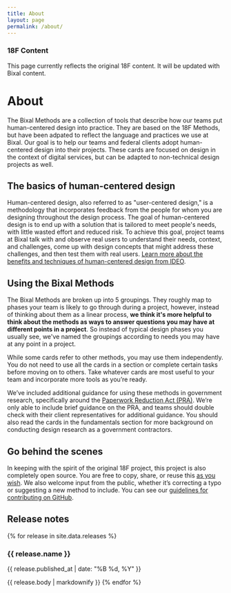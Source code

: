 ```yaml
---
title: About
layout: page
permalink: /about/
---
```


<div class="usa-alert usa-alert-info">
<div class="usa-alert-body">
<h3 class="usa-alert-heading">18F Content</h3>
<p class="usa-alert-text">
This page currently reflects the original 18F content. It will be updated with Bixal content.
</p>
</div>
</div>

# About

The Bixal Methods are a collection of tools that describe how our teams put human-centered design into practice. They are based on the 18F Methods, but have been adpated to reflect the language and practices we use at Bixal. Our goal is to help our teams and federal clients adopt human-centered design into their projects. These cards are focused on design in the context of digital services, but can be adapted to non-technical design projects as well.

## The basics of human-centered design
Human-centered design, also referred to as "user-centered design," is a methodology that incorporates feedback from the people for whom you are designing throughout the design process. The goal of human-centered design is to end up with a solution that is tailored to meet people's needs, with little wasted effort and reduced risk. To achieve this goal, project teams at Bixal talk with and observe real users to understand their needs, context, and challenges, come up with design concepts that might address these challenges, and then test them with real users. [Learn more about the benefits and techniques of human-centered design from IDEO](http://www.designkit.org/human-centered-design).

## Using the Bixal Methods
The Bixal Methods are broken up into 5 groupings. They roughly map to phases your team is likely to go through during a project, however, instead of thinking about them as a linear process, **we think it's more helpful to think about the methods as ways to answer questions you may have at different points in a project**. So instead of typical design phases you usually see, we've named the groupings according to needs you may have at any point in a project.

While some cards refer to other methods, you may use them independently. You do not need to use all the cards in a section or complete certain tasks before moving on to others. Take whatever cards are most useful to your team and incorporate more tools as you’re ready.

We’ve included additional guidance for using these methods in government research, specifically around the [Paperwork Reduction Act (PRA)](https://pra.digital.gov). We’re only able to include brief guidance on the PRA, and teams should double check with their client representatives for additional guidance. You should also read the cards in the fundamentals section for more background on conducting design research as a government contractors.

## Go behind the scenes
In keeping with the spirit of the original 18F project, this project is also completely open source. You are free to copy, share, or reuse this [as you wish](https://github.com/Bixal/methods/blob/master/LICENSE.md). We also welcome input from the public, whether it’s correcting a typo or suggesting a new method to include. You can see our [guidelines for contributing on GitHub](https://github.com/Bixal/methods/blob/master/CONTRIBUTING.md).

## Release notes

{% for release in site.data.releases %}
### {{ release.name }}
<p class="site-subheading">{{ release.published_at | date: "%B %d, %Y" }}</p>
{{ release.body | markdownify }}
{% endfor %}
